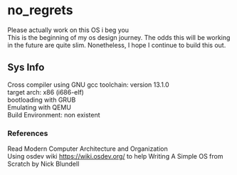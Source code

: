 # no_regrets
Please actually work on this OS i beg you\
This is the beginning of my os design journey. The odds this will be working in the future are quite slim. Nonetheless, I hope I continue to build this out.
## Sys Info
Cross compiler using GNU gcc toolchain: version 13.1.0\
target arch: x86 (i686-elf)\
bootloading with GRUB\
Emulating with QEMU\
Build Environment: non existent

### References
Read Modern Computer Architecture and Organization\
Using osdev wiki https://wiki.osdev.org/ to help
Writing A Simple OS from Scratch by Nick Blundell
